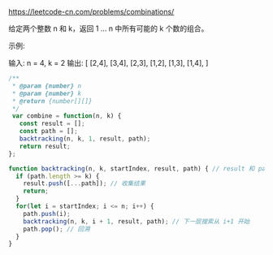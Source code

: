 https://leetcode-cn.com/problems/combinations/

给定两个整数 n 和 k，返回 1 ... n 中所有可能的 k 个数的组合。

示例:

输入: n = 4, k = 2
输出:
[
  [2,4],
  [3,4],
  [2,3],
  [1,2],
  [1,3],
  [1,4],
]


```js
/**
 * @param {number} n
 * @param {number} k
 * @return {number[][]}
 */
 var combine = function(n, k) {
   const result = [];
   const path = [];
   backtracking(n, k, 1, result, path);
   return result;
};

function backtracking(n, k, startIndex, result, path) { // result 和 path 也可以使用全局变量保存
  if (path.length >= k) {
    result.push([...path]); // 收集结果 
    return;
  }
  for(let i = startIndex; i <= n; i++) {
    path.push(i);
    backtracking(n, k, i + 1, result, path); // 下一层搜索从 i+1 开始
    path.pop(); // 回溯
  }
}
```
